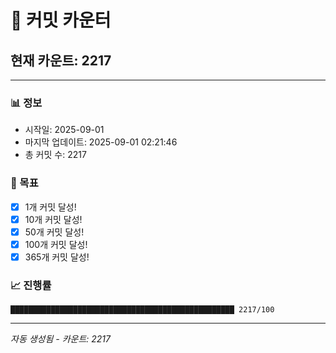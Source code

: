 # 🔢 커밋 카운터

## 현재 카운트: 2217

---

### 📊 정보
- 시작일: 2025-09-01
- 마지막 업데이트: 2025-09-01 02:21:46
- 총 커밋 수: 2217

### 🎯 목표
- [x] 1개 커밋 달성!
- [x] 10개 커밋 달성!
- [x] 50개 커밋 달성!
- [x] 100개 커밋 달성!
- [x] 365개 커밋 달성!

### 📈 진행률
```
██████████████████████████████████████████████████ 2217/100
```

---
*자동 생성됨 - 카운트: 2217*
